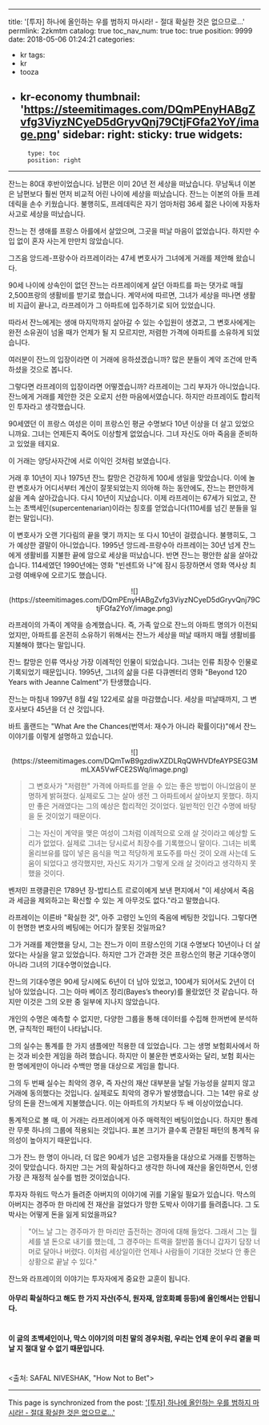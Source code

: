 
---
title: '[투자] 하나에 올인하는 우를 범하지 마시라! - 절대 확실한 것은 없으므로...'
permlink: 2zkmtm
catalog: true
toc_nav_num: true
toc: true
position: 9999
date: 2018-05-06 01:24:21
categories:
- kr
tags:
- kr
- tooza
- kr-economy
thumbnail: 'https://steemitimages.com/DQmPEnyHABgZvfg3ViyzNCyeD5dGryvQnj79CtjFGfa2YoY/image.png'
sidebar:
    right:
        sticky: true
widgets:
    -
        type: toc
        position: right
---


잔느는 80대 후반이었습니다.  남편은 이미 20년 전 세상을 떠났습니다.  무남독녀 이본은 남편보다 훨씬 먼저 비교적 어린 나이에 세상을 떠났습니다.  잔느는 이본의 아들 프레데릭을 손수 키웠습니다. 불행히도, 프레데릭은 자기 엄마처럼  36세 젊은 나이에 자동차 사고로 세상을 떠났습니다. 

잔느는 전 생애를 프랑스 아를에서 살았으며, 그곳을 떠날 마음이 없었습니다.  하지만  수입 없이 혼자 사는게 만만치 않았습니다. 

그즈음 앙드레-프랑수아 라프레이라는 47세 변호사가 그녀에게 거래를 제안해 왔습니다.

90세 나이에 상속인이 없던 잔느는 라프레이에게 살던 아파트를 파는 댓가로 매월 2,500프랑의 생활비를 받기로 했습니다.  계약서에 따르면, 그녀가 세상을 떠나면 생활비 지급이 끝나고, 라프레이가 그 아파트에 입주하기로 되어 있었습니다. 

따라서 잔느에게는 생애 마지막까지 살아갈 수 있는 수입원이 생겼고, 그 변호사에게는 완전 소유권이 넘올 때가 언제가 될 지 모르지만, 저렴한 가격에 아파트를 소유하게 되었습니다. 

여러분이 잔느의 입장이라면 이 거래에 응하셨겠습니까?  많은 분들이 계약 조건에 만족하셨을 것으로 봅니다. 

그렇다면 라프레이의 입장이라면 어떻겠습니까?  라프레이는 그리 부자가 아니었습니다. 잔느에게 거래를 제안한 것은 오로지 선한 마음에서였습니다. 하지만 라프레이도 합리적인 투자라고 생각했습니다.

90세였던 이 프랑스 여성은 이미 프랑스인 평균 수명보다 10년 이상을 더 살고 있었으니까요. 그녀는 언제든지 죽어도 이상할게 없었습니다. 그녀 자신도 아마 죽음을 준비하고 있었을 테지요.

이 거래는 양당사자간에 서로 이익인 것처럼 보였습니다.

거래 후 10년이 지나 1975년 잔느 칼망은 건강하게 100세 생일을 맞았습니다. 이에 놀란 변호사가 어디서부터 계산이 잘못되었는지 의아해 하는 동안에도, 잔느는 편안하게 삶을 계속 살아갔습니다.  다시 10년이 지났습니다.  이제 라프레이는 67세가 되었고, 잔느는 초백세인(supercentenarian)이라는 칭호를 얻었습니다(110세를 넘긴 분들을 일컫는 말입니다).

이 변호사가 오랜 기다림의 끝을 맺기 까지는 또 다시 10년이 걸렸습니다. 불행히도, 그가 예상한 결말이 아니었습니다. 1995년 앙드레-프랑수아 라프레이는 30년 넘게 잔느에게 생활비를 지불한 끝에 암으로 세상을 떠났습니다.  반면 잔느는 평안한 삶을 살아갔습니다.  114세였던 1990년에는 영화 "빈센트와 나"에 잠시 등장하면서 영화 역사상 최고령 여배우에 오르기도 했습니다.

<center>
![](https://steemitimages.com/DQmPEnyHABgZvfg3ViyzNCyeD5dGryvQnj79CtjFGfa2YoY/image.png)
</center>

라프레이의 가족이 계약을 승계했습니다. 즉, 가족 앞으로 잔느의 아파트 명의가 이전되었지만, 아파트를 온전히 소유하기 위해서는 잔느가 세상을 떠날 때까지 매월 생활비를 지불해야 했다는 말입니다. 

잔느 칼망은 인류 역사상 가장 이례적인 인물이 되었습니다. 그녀는 인류 최장수 인물로 기록되었기 때문입니다. 1995년, 그녀의 삶을 다룬 다큐멘터리 영화 "Beyond 120 Years with Jeanne Calment"가 탄생했습니다.

잔느는 마침내 1997년 8월 4일 122세로 삶을 마감했습니다.  세상을 떠날때까지, 그 변호사보다 45년을 더 산 것입니다.

바트 홀랜드는 "What Are the Chances(번역서: 재수가 아니라 확률이다)"에서 잔느 이야기를 이렇게 설명하고 있습니다.

<center>
![](https://steemitimages.com/DQmTwB9gzdiwXZDLRqQWHVDfeAYPSEG3MmLXA5VwFCE2SWq/image.png)
</center>

>그 변호사가 "저렴한" 가격에 아파트를 얻을 수 있는 좋은 방법이 아니었음이 분명하게 밝혀졌다. 실제로도 그는 살아 생전 그 아파트에서 살아보지 못했다. 하지만 좋은 거래였다는 그의 예상은 합리적인 것이었다.  일반적인 인간 수명에 바탕을 둔 것이었기 때문이다. 

>그는 자신이 계약을 맺은 여성이 그처럼 이례적으로 오래 살 것이라고 예상할 도리가  없었다. 실제로 그녀는 당시로서 최장수를 기록했으니 말이다.  그녀는 비록 올리브유를 많이 넣은 음식을 먹고 적당하게 포도주를 마신 것이 오래 사는데 도움이 되었다고 생각했지만, 자신도 자기가 그렇게 오래 살 것이라고 생각하지 못했을 것이다.

벤저민 프랭클린은 1789년 장-밥티스트 르로이에게 보낸 편지에서 "이 세상에서 죽음과 세금을 제외하고는 확신할 수 있는 게 아무것도 없다."라고 말했습니다.

라프레이는 이른바 "확실한 것", 아주 고령인 노인의 죽음에 베팅한 것입니다. 그렇다면 이 현명한 변호사의 베팅에는 어디가 잘못된 것일까요?

그가 거래를 제안했을 당시, 그는 잔느가 이미  프랑스인의 기대 수명보다 10년이나 더 살았다는 사실을 알고 있었습니다.  하지만 그가 간과한 것은 프랑스인의 평균 기대수명이 아니라 그녀의 기대수명이었습니다. 

잔느의 기대수명은 90세 당시에도 6년이 더 남아 있었고, 100세가 되어서도 2년이 더 남아 있었습니다.  그는 아마 베이즈 정리(Bayes’s theory)를 몰랐었던 것 같습니다.  하지만 이것은 그의 오판 중 일부에 지나지 않았습니다.

개인의 수명은 예측할 수 없지만, 다양한 그룹을 통해 데이터를 수집해 한꺼번에 분석하면, 규칙적인 패턴이 나타납니다.

그의 실수는 통계를 한 가지 샘플에만 적용한 데 있었습니다. 그는 생명 보험회사에서 하는 것과 비슷한 게임을 하려 했습니다.  하지만 이 불운한 변호사와는 달리, 보험 회사는 한 명에게만이 아니라 수백만 명을 대상으로 게임을 합니다.

그의 두 번째 실수는 최악의 경우, 즉 자산의 재산 대부분을 날릴 가능성을 살피지 않고 거래에 동의했다는 것입니다.  실제로도 최악의 경우가 발생했습니다.  그는 14만 유로 상당의 돈을 잔느에게 지불했습니다. 이는 아파트의 가치보다 두 배 이상이었습니다.

통계적으로 볼 때, 이 거래는 라프레이에게 아주 매력적인 베팅이었습니다.  하지만 통례란 무릇 하나의 그룹에 적용되는 것입니다.  표본 크기가 클수록 관찰된 패턴의 통계적 유의성이 높아지기 때문입니다.

그가 잔느 한 명이 아니라, 더 많은 90세가 넘은 고령자들을 대상으로 거래를 진행하는 것이 맞았습니다.  하지만 그는 거의 확실하다고 생각한 하나에 재산을 올인하면서, 인생 가장 큰 재정적 실수를 범한 것이었습니다.

투자자 하워드 막스가 들려준 아버지의 이야기에 귀를 기울일 필요가 있습니다.  막스의 아버지는 경주마 한 마리에 전 재산을 걸었다가 망한 도박사 이야기를 들려줍니다. 그 도박사는 어떻게 돈을 잃게 되었을까요? 

>"어느 날 그는 경주마가 한 마리만 출전하는 경마에 대해 들었다. 그래서 그는 월세를 낼 돈으로 내기를 했는데, 그 경주마는 트랙을 절반쯤 돌더니 갑자기 담장 너머로 달아나 버렸다. 이처럼 세상일이란 언제나 사람들이 기대한 것보다 안 좋은 상황으로 끝날 수 있다."

잔느와 라프레이의 이야기는 투자자에게 중요한 교훈이 됩니다.

#### 아무리 확실하다고 해도 한 가지 자산(주식, 원자재, 암호화폐 등등)에 올인해서는 안됩니다.  
#
#### 이 글의 초백세인이나, 막스 이야기의 미친 말의 경우처럼, 우리는 언제 운이 우리 곁을 떠날 지 절대 알 수 없기 때문입니다. 
#
<출처: SAFAL NIVESHAK,  "How Not to Bet">

- - -

This page is synchronized from the post: ['[투자] 하나에 올인하는 우를 범하지 마시라! - 절대 확실한 것은 없으므로...'](https://steemit.com/@pius.pius/2zkmtm)
